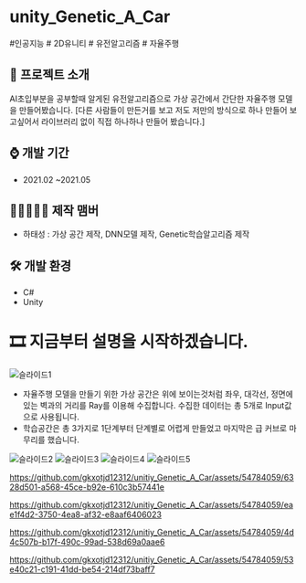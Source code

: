 # unity_Genetic_A_Car
#인공지능 # 2D유니티 # 유전알고리즘 # 자율주행


## 📜 프로젝트 소개 
AI초입부분을 공부할때 알게된 유전알고리즘으로 가상 공간에서 간단한 자율주행 모델을 만들어봤습니다.
[다른 사람들이 만든거를 보고 저도 저만의 방식으로 하나 만들어 보고싶어서 라이브러리 없이 직접 하나하나 만들어 봤습니다.]

## ⌚ 개발 기간
* 2021.02 ~2021.05

## 👨🏿‍🤝‍👨🏿 제작 맴버
 - 하태성 : 가상 공간 제작, DNN모델 제작, Genetic학습알고리즘 제작

## 🛠 개발 환경
- C#     
- Unity 

# 🎞 지금부터 설명을 시작하겠습니다.

![슬라이드1](https://github.com/gkxotjd12312/unitiy_Genetic_A_Car/assets/54784059/4f064b59-1054-4e33-b1a1-9647dfe1e0ce)
 - 자율주행 모델을 만들기 위한 가상 공간은 위에 보이는것처럼 좌우, 대각선, 정면에 있는 벽과의 거리를 Ray를 이용해 수집합니다. 수집한 데이터는 총 5개로 Input값으로 사용됩니다.
 - 학습공간은 총 3가지로 1단계부터 단계별로 어렵게 만들었고 마지막은 급 커브로 마무리를 했습니다.

![슬라이드2](https://github.com/gkxotjd12312/unitiy_Genetic_A_Car/assets/54784059/8d3b8ac0-64bd-43d9-9cad-b3122836de13)
![슬라이드3](https://github.com/gkxotjd12312/unitiy_Genetic_A_Car/assets/54784059/bcf8e2f8-0350-447d-9d8e-6759b49aac56)
![슬라이드4](https://github.com/gkxotjd12312/unitiy_Genetic_A_Car/assets/54784059/ee901788-ef9d-460b-b7ed-35102025c268)
![슬라이드5](https://github.com/gkxotjd12312/unitiy_Genetic_A_Car/assets/54784059/0cfdcb9c-5486-4415-9149-bc58f74912ac)

https://github.com/gkxotjd12312/unitiy_Genetic_A_Car/assets/54784059/6328d501-a568-45ce-b92e-610c3b57441e

https://github.com/gkxotjd12312/unitiy_Genetic_A_Car/assets/54784059/eae1f4d2-3750-4ea8-af32-e8aaf6406023

https://github.com/gkxotjd12312/unitiy_Genetic_A_Car/assets/54784059/4d4c507b-b17f-490c-99ad-538d69a0aae6

https://github.com/gkxotjd12312/unitiy_Genetic_A_Car/assets/54784059/53e40c21-c191-41dd-be54-214df73baff7














